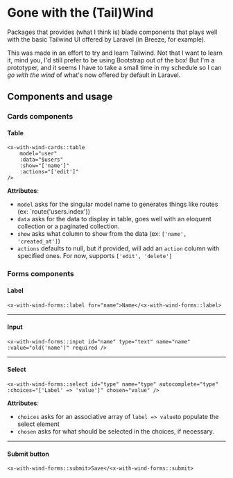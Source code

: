 # Gone with the (Tail)Wind

Packages that provides (what I think is) blade components that plays well with the basic Tailwind UI offered by Laravel (in Breeze, for example).

This was made in an effort to try and learn Tailwind. Not that I want to learn it, mind you, I'd still prefer to be using Bootstrap out of the box! But I'm a prototyper, and it seems I have to take a small time in my schedule so I can _go with the wind_ of what's now offered by default in Laravel.

## Components and usage

### Cards components

#### Table

```blade
<x-with-wind-cards::table
    model="user"
    :data="$users"
    :show="['name']"
    :actions="['edit']"
/>
```

**Attributes**:

- `model` asks for the singular model name to generates things like routes (ex: `route('users.index'))
- `data` asks for the data to display in table, goes well with an eloquent collection or a paginated collection.
- `show` asks what column to show from the data (ex: `['name', 'created_at']`)
- `actions` defaults to null, but if provided, will add an `action` column with specified ones. For now, supports `['edit', 'delete']`

### Forms components

#### Label

```blade
<x-with-wind-forms::label for="name">Name</<x-with-wind-forms::label>
```

<hr>

#### Input

```blade
<x-with-wind-forms::input id="name" type="text" name="name" :value="old('name')" required />
```

<hr>

#### Select

```blade
<x-with-wind-forms::select id="type" name="type" autocomplete="type" :choices="['Label' => 'value']" chosen="value" />
```

**Attributes**:

- `choices` asks for an associative array of `label => value`to populate the select element
- `chosen` asks for what should be selected in the choices, if necessary.

<hr>

#### Submit button

```blade
<x-with-wind-forms::submit>Save</<x-with-wind-forms::submit>
```
